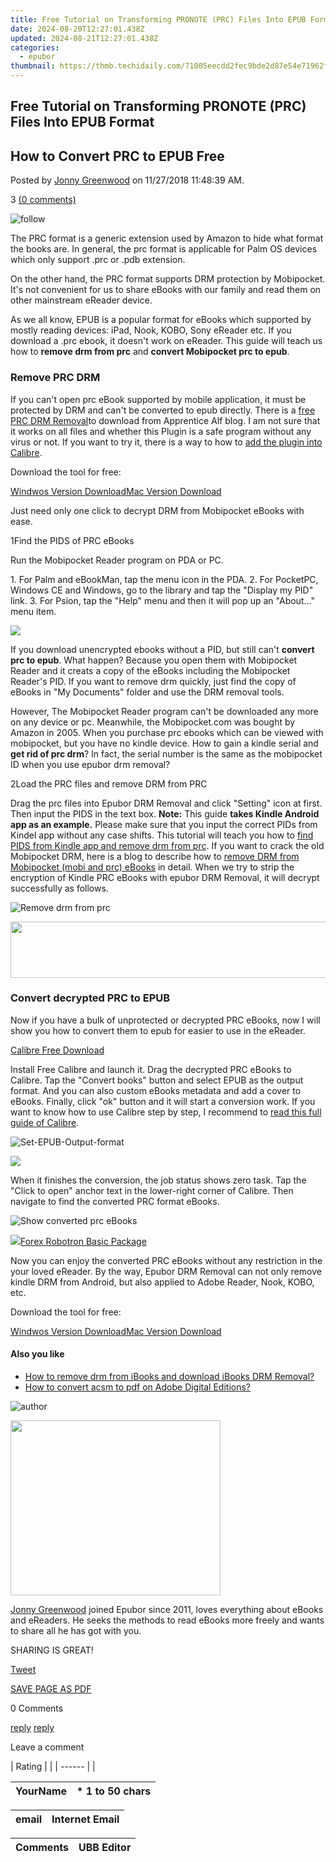```yaml
---
title: Free Tutorial on Transforming PRONOTE (PRC) Files Into EPUB Format
date: 2024-08-20T12:27:01.438Z
updated: 2024-08-21T12:27:01.438Z
categories:
  - epubor
thumbnail: https://thmb.techidaily.com/71005eecdd2fec9bde2d87e54e71962fc2dc07f266aaf5068a5f2270c6aff62a.jpeg
---
```


## Free Tutorial on Transforming PRONOTE (PRC) Files Into EPUB Format

## How to Convert PRC to EPUB Free

Posted by [Jonny Greenwood](https://plus.google.com/u/0/+JonnyGreenwood999) on 11/27/2018 11:48:39 AM.

3 [(0 comments)](http://www.epubor.com/#comment-area) 



![follow](http://www.epubor.com/images/follow.png)

The PRC format is a generic extension used by Amazon to hide what format the books are. In general, the prc format is applicable for Palm OS devices which only support .prc or .pdb extension.

On the other hand, the PRC format supports DRM protection by Mobipocket. It's not convenient for us to share eBooks with our family and read them on other mainstream eReader device.

As we all know, EPUB is a popular format for eBooks which supported by mostly reading devices: iPad, Nook, KOBO, Sony eReader etc. If you download a .prc ebook, it doesn't work on eReader. This guide will teach us how to **remove drm from prc** and **convert Mobipocket prc to epub**.

### Remove PRC DRM

If you can't open prc eBook supported by mobile application, it must be protected by DRM and can't be converted to epub directly. There is a [free PRC DRM Removal](http://apprenticealf.wordpress.com/2012/09/10/drm-removal-tools-for-ebooks/)to download from Apprentice Alf blog. I am not sure that it works on all files and whether this Plugin is a safe program without any virus or not. If you want to try it, there is a way to how to [add the plugin into Calibre](https://tools.techidaily.com/epubor/products/).

Download the tool for free:

[Windwos Version Download](http://download.epubor.com/full-drm-removal.exe)[Mac Version Download](http://download.epubor.com/drmremoval.zip)

Just need only one click to decrypt DRM from Mobipocket eBooks with ease.

1Find the PIDS of PRC eBooks

Run the Mobipocket Reader program on PDA or PC.

1\. For Palm and eBookMan, tap the menu icon in the PDA. 
2\. For PocketPC, Windows CE and Windows, go to the library and tap the "Display my PID" link. 
3\. For Psion, tap the "Help" menu and then it will pop up an "About..." menu item. 

![](http://www.epubor.com/images/uppic/Find-PID-from-Mobipocket.jpg)

If you download unencrypted ebooks without a PID, but still can't **convert prc to epub**. What happen? Because you open them with Mobipocket Reader and it creats a copy of the eBooks including the Mobipocket Reader's PID. If you want to remove drm quickly, just find the copy of eBooks in "My Documents" folder and use the DRM removal tools.

However, The Mobipocket Reader program can't be downloaded any more on any device or pc. Meanwhile, the Mobipocket.com was bought by Amazon in 2005\. When you purchase prc ebooks which can be viewed with mobipocket, but you have no kindle device. How to gain a kindle serial and **get rid of prc drm**? In fact, the serial number is the same as the mobipocket ID when you use epubor drm removal?

2Load the PRC files and remove DRM from PRC

Drag the prc files into Epubor DRM Removal and click "Setting" icon at first. Then input the PIDS in the text box. **Note:** This guide **takes Kindle Android app as an example.** Please make sure that you input the correct PIDs from Kindel app without any case shifts. This tutorial will teach you how to [find PIDS from Kindle app and remove drm from prc](https://tools.techidaily.com/epubor/products/). If you want to crack the old Mobipocket DRM, here is a blog to describe how to [remove DRM from Mobipocket (mobi and prc) eBooks](http://www.makeuseof.com/tag/how-to-strip-mobi-and-prc-ebooks-of-encryption/) in detail. When we try to strip the encryption of Kindle PRC eBooks with epubor DRM Removal, it will decrypt successfully as follows.

![Remove drm from prc](http://www.epubor.com/images/uppic/Remove-drm-from-prc.jpg)

<!-- affiliate ads begin -->
<a href="https://natural-cycles.sjv.io/c/5597632/2072200/17885" target="_top" id="2072200"><img src="//a.impactradius-go.com/display-ad/17885-2072200" border="0" alt="" width="728" height="90"/></a><img height="0" width="0" src="https://imp.pxf.io/i/5597632/2072200/17885" style="position:absolute;visibility:hidden;" border="0" />
<!-- affiliate ads end -->
### Convert decrypted PRC to EPUB

Now if you have a bulk of unprotected or decrypted PRC eBooks, now I will show you how to convert them to epub for easier to use in the eReader.

[Calibre Free Download](http://calibre-ebook.com/download)

Install Free Calibre and launch it. Drag the decrypted PRC eBooks to Calibre. Tap the "Convert books" button and select EPUB as the output format. And you can also custom eBooks metadata and add a cover to eBooks. Finally, click "ok" button and it will start a conversion work. If you want to know how to use Calibre step by step, I recommend to [read this full guide of Calibre](https://tools.techidaily.com/epubor/ebook-converter/).

![Set-EPUB-Output-format](http://www.epubor.com/images/uppic/Select-EPUB-as-Output-format.png)

<!-- affiliate ads begin -->
<a href="https://store.revouninstaller.com/order/checkout.php?PRODS=27889512&QTY=1&AFFILIATE=108875&CART=1"><img src="https://secure.avangate.com/images/merchant/4282ec8de8c9be897e7aff4aa231b1a4/728__90.jpg" border="0"></a>
<!-- affiliate ads end -->
When it finishes the conversion, the job status shows zero task. Tap the "Click to open" anchor text in the lower-right corner of Calibre. Then navigate to find the converted PRC format eBooks.

![Show converted prc eBooks](http://www.epubor.com/images/uppic/Show-converted-prc-eBooks.jpg)

<!-- affiliate ads begin -->
<a href="https://secure.2checkout.com/order/checkout.php?PRODS=4726960&QTY=1&AFFILIATE=108875&CART=1"><img src="https://secure.avangate.com/images/merchant/5f4f7141b65a730b4efb0e0d51f63e94/products/forexrobotronbox.gif" border="0">Forex Robotron Basic Package</a>
<!-- affiliate ads end -->
Now you can enjoy the converted PRC eBooks without any restriction in the your loved eReader. By the way, Epubor DRM Removal can not only remove kindle DRM from Android, but also applied to Adobe Reader, Nook, KOBO, etc.

Download the tool for free:

[Windwos Version Download](http://download.epubor.com/full-drm-removal.exe)[Mac Version Download](http://download.epubor.com/drmremoval.zip
)

#### Also you like

* [How to remove drm from iBooks and download iBooks DRM Removal?](https://tools.techidaily.com/epubor/products/)
* [How to convert acsm to pdf on Adobe Digital Editions?](https://tools.techidaily.com/epubor/products/)

![author](http://www.epubor.com/images/uppic/jonny.png)

<!-- affiliate ads begin -->
<a href="https://getlyla.pxf.io/c/5597632/1455723/15391" target="_top" id="1455723"><img src="//a.impactradius-go.com/display-ad/15391-1455723" border="0" alt="" width="336" height="280"/></a><img height="0" width="0" src="https://imp.pxf.io/i/5597632/1455723/15391" style="position:absolute;visibility:hidden;" border="0" />
<!-- affiliate ads end -->
[Jonny Greenwood](https://plus.google.com/u/0/+JonnyGreenwood999) joined Epubor since 2011, loves everything about eBooks and eReaders. He seeks the methods to read eBooks more freely and wants to share all he has got with you.

SHARING IS GREAT!

[Tweet](https://twitter.com/share) 

[SAVE PAGE AS PDF](https://tools.techidaily.com/epubor/products/) 



0 Comments

[reply](https://tools.techidaily.com/epubor/products/) [reply](https://tools.techidaily.com/epubor/products/) 

Leave a comment

| Rating |  |
| ------ |  |

| YourName | \*  1 to 50 chars |
| -------- | ----------------- |

| email | Internet Email |
| ----- | -------------- |

| Comments | UBB Editor |
| -------- | ---------- |

<ins class="adsbygoogle"
     style="display:block"
     data-ad-format="autorelaxed"
     data-ad-client="ca-pub-7571918770474297"
     data-ad-slot="1223367746"></ins>



<ins class="adsbygoogle"
     style="display:block"
     data-ad-client="ca-pub-7571918770474297"
     data-ad-slot="8358498916"
     data-ad-format="auto"
     data-full-width-responsive="true"></ins>


